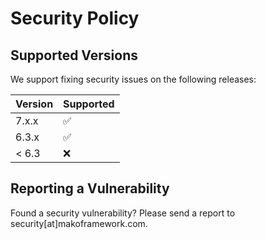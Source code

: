 # Security Policy

## Supported Versions

We support fixing security issues on the following releases:

| Version | Supported          |
| ------- | ------------------ |
| 7.x.x   | :white_check_mark: |
| 6.3.x   | :white_check_mark: |
| < 6.3   | :x:                |

## Reporting a Vulnerability

Found a security vulnerability? Please send a report to security[at]makoframework.com.
